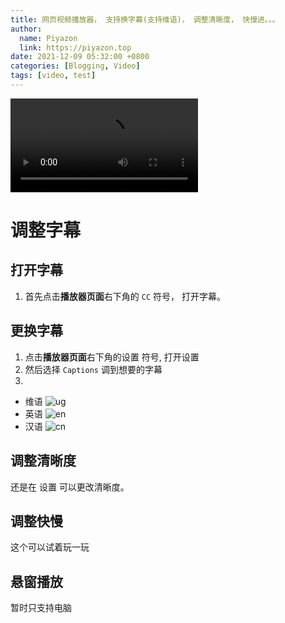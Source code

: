 ```yaml
---
title: 网页视频播放器， 支持换字幕(支持维语)， 调整清晰度， 快慢进。。。
author:
  name: Piyazon
  link: https://piyazon.top
date: 2021-12-09 05:32:00 +0800
categories: [Blogging, Video]
tags: [video, test]
---
```


<!--Add a Simple HTML5 Video tag-->
<video crossorigin="" playsinline="" data-poster="https://git.lug.ustc.edu.cn/flame3/images/-/raw/main/videos/steve.png" id="player">

<source src="https://piyazon.top/storage/assets/videos/480.mp4" type="video/mp4" size="480">

<source src="https://piyazon.top/storage/assets/videos/720.mp4" type="video/mp4" size="720">

<source src="https://piyazon.top/storage/assets/videos/1080.mp4" type="video/mp4" size="1080">

<track kind="captions" label="ئۇيغۇرچە" srclang="ug" src="https://api.allorigins.win/raw?url=https://git.lug.ustc.edu.cn/flame3/images/-/raw/main/videos/steve/ug.vtt">

<track kind="captions" label="English" srclang="en" src="https://api.allorigins.win/raw?url=https://git.lug.ustc.edu.cn/flame3/images/-/raw/main/videos/steve/en.vtt">

<track kind="captions" label="汉语" srclang="zh-CN" src="https://api.allorigins.win/raw?url=https://git.lug.ustc.edu.cn/flame3/images/-/raw/main/videos/steve/cn.vtt">
</video>



# 调整字幕

## 打开字幕

1. 首先点击**播放器页面**右下角的 `CC` 符号， 打开字幕。

## 更换字幕

1. 点击**播放器页面**右下角的设置 <span class="fa fa-cog"></span> 符号, 打开设置
2. 然后选择 `Captions` 调到想要的字幕
3.

- 维语 ![ug](/jekyll/posts/ug.png)
- 英语 ![en](/jekyll/posts/en.png)
- 汉语 ![cn](/jekyll/posts/cn.png)

## 调整清晰度

还是在 设置 <span class="fa fa-cog"></span> 可以更改清晰度。

## 调整快慢

这个可以试着玩一玩

## 悬窗播放

暂时只支持电脑
